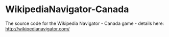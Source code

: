 # WikipediaNavigator-Canada
The source code for the Wikipedia Navigator - Canada game - details here: http://wikipedianavigator.com/
